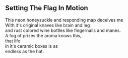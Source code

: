 Setting The Flag In Motion
--------------------------
This neon honeysuckle and responding map deceives me  
With it's original knaves like brain and leg  
and rust colored wine bottles like fingernails and manes.  
A fog of prizes the aroma knows this,  
that life  
in it's ceramic boxes is as  
endless as the hat.  
